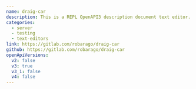 ```yaml
---
name: draig-car
description: This is a REPL OpenAPI3 description document text editor. It provides both a CLI and and a REPL you can use to test your APIs, but you can also test database queries, start and stop database (containers), generate fake data automatically, start your test microservice and much more. You don't have to exit from your REPL! Or you can use the CLI to do the same if you want, giving you the option to automatize your contract-first based dev cycles.
categories:
  - server
  - testing
  - text-editors
link: https://gitlab.com/robarago/draig-car
github: https://gitlab.com/robarago/draig-car
openApiVersions:
  v2: false
  v3: true
  v3_1: false
  v4: false
---
```

